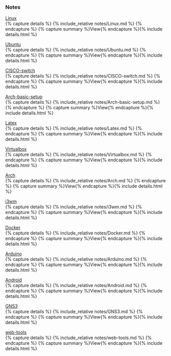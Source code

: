 ### Notes  
  
[Linux](/notes/Linux.md)  
{% capture details %}
{% include_relative notes/Linux.md %}
{% endcapture %}
{% capture summary %}View{% endcapture %}{% include details.html %}
  
[Ubuntu](/notes/Ubuntu.md)  
{% capture details %}
{% include_relative notes/Ubuntu.md %}
{% endcapture %}
{% capture summary %}View{% endcapture %}{% include details.html %}
  
[CISCO-switch](/notes/CISCO-switch.md)  
{% capture details %}
{% include_relative notes/CISCO-switch.md %}
{% endcapture %}
{% capture summary %}View{% endcapture %}{% include details.html %}
  
[Arch-basic-setup](/notes/Arch-basic-setup.md)  
{% capture details %}
{% include_relative notes/Arch-basic-setup.md %}
{% endcapture %}
{% capture summary %}View{% endcapture %}{% include details.html %}
  
[Latex](/notes/Latex.md)  
{% capture details %}
{% include_relative notes/Latex.md %}
{% endcapture %}
{% capture summary %}View{% endcapture %}{% include details.html %}
  
[Virtualbox](/notes/Virtualbox.md)  
{% capture details %}
{% include_relative notes/Virtualbox.md %}
{% endcapture %}
{% capture summary %}View{% endcapture %}{% include details.html %}
  
[Arch](/notes/Arch.md)  
{% capture details %}
{% include_relative notes/Arch.md %}
{% endcapture %}
{% capture summary %}View{% endcapture %}{% include details.html %}
  
[i3wm](/notes/i3wm.md)  
{% capture details %}
{% include_relative notes/i3wm.md %}
{% endcapture %}
{% capture summary %}View{% endcapture %}{% include details.html %}

[Docker](/notes/Docker.md)  
{% capture details %}
{% include_relative notes/Docker.md %}
{% endcapture %}
{% capture summary %}View{% endcapture %}{% include details.html %}

[Arduino](/notes/Arduino.md)  
{% capture details %}
{% include_relative notes/Arduino.md %}
{% endcapture %}
{% capture summary %}View{% endcapture %}{% include details.html %}

[Android](/notes/Android.md)  
{% capture details %}
{% include_relative notes/Android.md %}
{% endcapture %}
{% capture summary %}View{% endcapture %}{% include details.html %}

[GNS3](/notes/GNS3.md)  
{% capture details %}
{% include_relative notes/GNS3.md %}
{% endcapture %}
{% capture summary %}View{% endcapture %}{% include details.html %}

[web-tools](/notes/web-tools.md)  
{% capture details %}
{% include_relative notes/web-tools.md %}
{% endcapture %}
{% capture summary %}View{% endcapture %}{% include details.html %}

